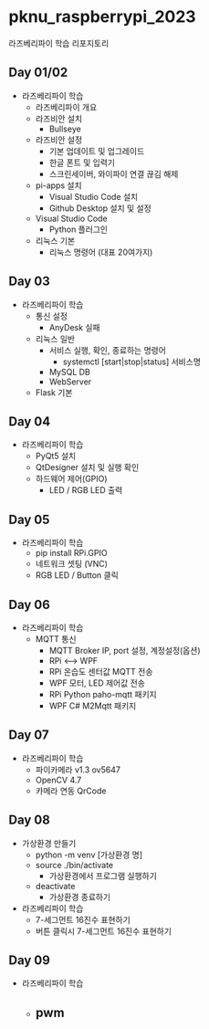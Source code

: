 # pknu_raspberrypi_2023
라즈베리파이 학습 리포지토리

## Day 01/02
- 라즈베리파이 학습
	- 라즈베리파이 개요
	- 라즈비안 설치
		- Bullseye
	- 라즈비안 설정
		- 기본 업데이트 및 업그레이드
		- 한글 폰트 및 입력기
		- 스크린세이버, 와이파이 연결 끊김 해제
	- pi-apps 설치
		- Visual Studio Code 설치
		- Github Desktop 설치 및 설정
	- Visual Studio Code
		- Python 플러그인
	- 리눅스 기본
		- 리눅스 명령어 (대표 20여가지)

## Day 03
- 라즈베리파이 학습
	- 통신 설정
		- AnyDesk 실패
	- 리눅스 일반
		- 서비스 실행, 확인, 종료하는 명령어
			- systemctl [start|stop|status] 서비스명
		- MySQL DB
		- WebServer
	- Flask 기본

## Day 04
- 라즈베리파이 학습
	- PyQt5 설치
	- QtDesigner 설치 및 실행 확인
	- 하드웨어 제어(GPIO)
		- LED / RGB LED 출력

## Day 05
- 라즈베리파이 학습
	- pip install RPi.GPIO
	- 네트워크 셋팅 (VNC)
	- RGB LED / Button 클릭

## Day 06
- 라즈베리파이 학습
	- MQTT 통신
		- MQTT Broker IP, port 설정, 계정설정(옵션)
		- RPi <--> WPF
		- RPi 온습도 센터값 MQTT 전송
		- WPF 모터, LED 제어값 전송
		- RPi Python paho-mqtt 패키지
		- WPF C# M2Mqtt 패키지

## Day 07
- 라즈베리파이 학습
	- 파이카메라 v1.3 ov5647
	- OpenCV 4.7
	- 카메라 연동 QrCode

## Day 08
- 가상환경 만들기
	- python -m venv [가상환경 명]
	- source ./bin/activate
		- 가상환경에서 프로그램 실행하기
	- deactivate
		- 가상환경 종료하기
- 라즈베리파이 학습
	- 7-세그먼트 16진수 표현하기
 	- 버튼 클릭시 7-세그먼트 16진수 표현하기

## Day 09
- 라즈베리파이 학습
	- pwm
 		- 
